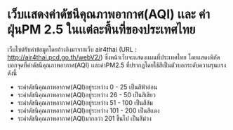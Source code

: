 # เว็บเเสดงค่าดัชนีคุณภาพอากาศ(AQI) เเละ ค่าฝุ่นPM 2.5 ในเเต่ละพื้นที่ของประเทศไทย
เว็บไซต์รับค่าข้อมูลโดยอ้างอิงมาจากเว็บ air4thai (URL : http://air4thai.pcd.go.th/webV2/)
ซึ่งหน้าเว็บจะเเสดงเเผนที่ประเทศไทย โดยเเสดงพิกัดบอกจุดที่ค่าดัชนีคุณภาพอากาศ(AQI) เเละค่าPM2.5 ที่ปรากฎโดยใช้สีเป็นตัวบอกระดับความรุนเเรง ดังนี้
* ระค่าดัชนีคุณภาพอากาศ(AQI)อยู่ระหว่าง 0 - 25 เป็นสีฟ้าอ่อน
* ระค่าดัชนีคุณภาพอากาศ(AQI)อยู่ระหว่าง 26 - 50 เป็นสีเขียว
* ระค่าดัชนีคุณภาพอากาศ(AQI)อยู่ระหว่าง 51 - 100 เป็นสีส้ม
* ระค่าดัชนีคุณภาพอากาศ(AQI)อยู่ระหว่าง 101 - 200 เป็นสีเเดง
* ระค่าดัชนีคุณภาพอากาศ(AQI)มากกว่า 201 ขึ้นไป เป็นสีม่วง
